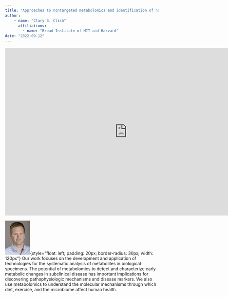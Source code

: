 ```yaml
---
title: "Approaches to nontargeted metabolomics and identification of novel compounds associated with diet, disease, and the microbiome"
author: 
    - name: "Clary B. Clish"
      affiliations: 
        - name: "Broad Institute of MIT and Harvard"
date: "2022-09-12"
---
```


<iframe src="https://app.box.com/embed/s/dy1dkyslgrhi728hm2xxet04gv55mws2?sortColumn=date&view=list" width="800" height="550" frameborder="0" allowfullscreen webkitallowfullscreen msallowfullscreen></iframe>

![](/images/speakers/clary-b-clish.png){style="float: left; padding: 20px; border-radius: 30px; width: 120px"} Our work focuses on the development and application of technologies for the systematic analysis of metabolites in biological specimens. The potential of metabolomics to detect and characterize early metabolic changes in subclinical disease has important implications for discovering pathophysiologic mechanisms and disease markers. We also use metabolomics to understand the molecular mechanisms through which diet, exercise, and the microbiome affect human health.
